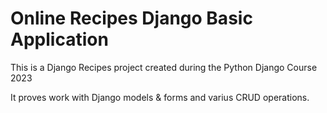 <h1>Online Recipes Django Basic Application</h1>
<p>This is a Django Recipes project created during the Python Django Course 2023</p>
<p>It proves work with Django models & forms and varius CRUD operations.</p>
